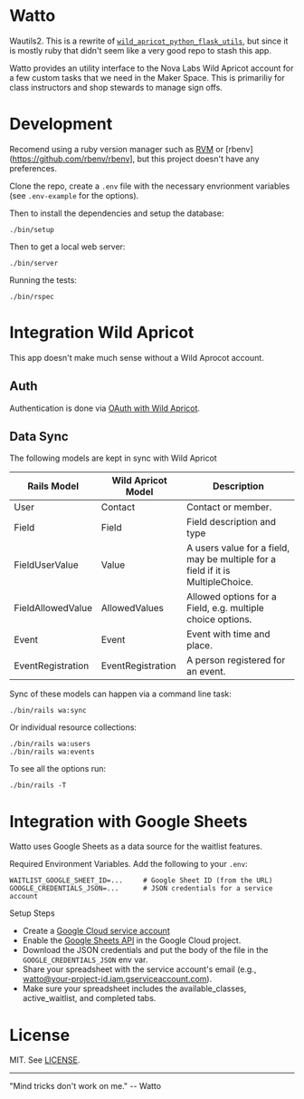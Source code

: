 # Watto

Wautils2. This is a rewrite of
[`wild_apricot_python_flask_utils`](https://github.com/nova-labs/wild_apricot_python_flask_utils), but since it is
mostly ruby that didn't seem like a very good repo to stash this app.

Watto provides an utility interface to the Nova Labs Wild Apricot account for
a few custom tasks that we need in the Maker Space. This is primariliy for
class instructors and shop stewards to manage sign offs.

# Development

Recomend using a ruby version manager such as [RVM](https://rvm.io/) or
[rbenv](https://github.com/rbenv/rbenv], but this project doesn't have any
preferences.

Clone the repo, create a `.env` file with the necessary envrionment variables
(see `.env-example` for the options).

Then to install the dependencies and setup the database:

```
./bin/setup
```

Then to get a local web server:

```
./bin/server
```

Running the tests:

```
./bin/rspec
```

# Integration Wild Apricot

This app doesn't make much sense without a Wild Aprocot account.

## Auth

Authentication is done via [OAuth with Wild
Apricot](https://gethelp.wildapricot.com/en/articles/200-single-sign-on-service).

## Data Sync

The following models are kept in sync with Wild Apricot

| Rails Model           | Wild Apricot Model | Description                                                                     |
| --------------------- | ------------------ | ------------------------------------------------------------------------------- |
| User                  | Contact            | Contact or member.                                                              |
| Field                 | Field              | Field description and type                                                      |
| FieldUserValue        | Value              | A users value for a field, may be multiple for a field if it is MultipleChoice. |
| FieldAllowedValue     | AllowedValues      | Allowed options for a Field, e.g. multiple choice options.                      |
| Event                 | Event              | Event with time and place.                                                      |
| EventRegistration     | EventRegistration  | A person registered for an event.                                               |

Sync of these models can happen via a command line task:

```
./bin/rails wa:sync
```

Or individual resource collections:

```
./bin/rails wa:users
./bin/rails wa:events
```

To see all the options run:

```
./bin/rails -T
```

# Integration with Google Sheets

Watto uses Google Sheets as a data source for the waitlist features.

Required Environment Variables.  Add the following to your `.env`:

```
WAITLIST_GOOGLE_SHEET_ID=...     # Google Sheet ID (from the URL)
GOOGLE_CREDENTIALS_JSON=...      # JSON credentials for a service account
```

Setup Steps
- Create a [Google Cloud service account](https://cloud.google.com/iam/docs/service-accounts-create)
- Enable the [Google Sheets API](https://developers.google.com/sheets/api/quickstart) in the Google Cloud project.
- Download the JSON credentials and put the body of the file in the `GOOGLE_CREDENTIALS_JSON` env var.
- Share your spreadsheet with the service account's email (e.g., watto@your-project-id.iam.gserviceaccount.com).
- Make sure your spreadsheet includes the available_classes, active_waitlist, and completed tabs.


# License

MIT. See [LICENSE](LICENSE).

-----

"Mind tricks don't work on me." -- Watto

